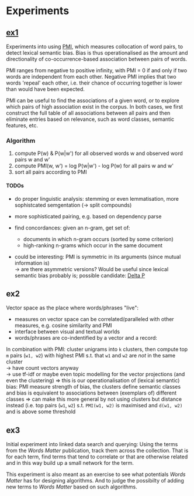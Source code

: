 # Experiments



## [ex1](ex1/)

Experiments into using [PMI](https://en.wikipedia.org/wiki/Pointwise_mutual_information), which measures collocation of word pairs, to detect lexical semantic bias. Bias is thus operationalised as the amount and directionality of co-occurrence-based association between pairs of words.

PMI ranges from negative to positive infinity, with PMI = 0 if and only if two words are independent from each other. Negative PMI implies that two words 'repeal' each other, i.e. their chance of occurring together is lower than would have been expected.  

PMI can be useful to find the associations of a given word, or to explore which pairs of high association exist in the corpus. In both cases, we first construct the full table of all associations between all pairs and then eliminate entries based on relevance, such as word classes, semantic features, etc. 


### Algorithm

 1. compute P(w) & P(w|w') for all observed words w and observed word pairs w and w'
 2. compute PMI(w, w') = log P(w|w') - log P(w) for all pairs w and w'
 3. sort all pairs according to PMI



#### TODOs

 - do proper linguistic analysis: stemming or even lemmatisation, more sophistcated semgentation (-> split compounds)
 - more sophisticated pairing, e.g. based on dependency parse

 - find concordances: given an n-gram, get set of:
   - documents in which n-gram occurs (sorted by some criterion)
   - high-ranking n-grams which occur in the same document

 - could be interesting: PMI is symmetric in its arguments (since mutual information is)  
   -> are there asymmetric versions? Would be useful since lexical semantic bias probably is; possible candidate: [Delta P](https://www.degruyter.com/document/doi/10.1515/cllt-2017-0036/html)
   


## ex2 

Vector space as the place where words/phrases "live":

 - measures on vector space can be correlated/paralleled with other measures, e.g. cosine similarity and PMI
 - interface between visual and textual worlds
 - words/phrases are co-indentified by a vector and a record: 



In combination with PMI: cluster unigrams into `k` clusters, then compute top `m` pairs (`w1, w2`) with highest PMI s.t. that `w1` and `w2` are *not* in the same cluster  
-> have count vectors anyway  
-> use tf-idf or maybe even topic modelling for the vector projections (and even the clustering)
=> this is our operationalisation of (lexical semantic) bias: PMI measure strength of bias, the clusters define semantic classes and bias is equivalent to associations between (exemplars of) different classes
=> can make this more general by not using clusters but distance instead (i.e. top pairs (`w1`, `w2`) s.t. `PMI(w1, w2)` is maximised and `d(w1, w2)` and is above some threshold



## ex3

Initial experiment into linked data search and querying: Using the terms from the *Words Matter* publication, track them across the collection. That is for each term, find terms that tend to correlate or that are otherwise related and in this way build up a small network for the term.

This experiment is also meant as an exercise to see what potentials *Words Matter* has for designing algorithms. And to judge the possibilty of adding new terms to *Words Matter* based on such algorithms.
